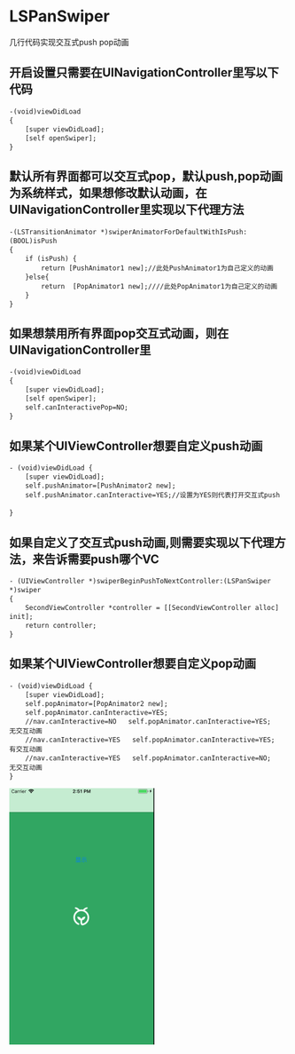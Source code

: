 # LSPanSwiper
几行代码实现交互式push pop动画

## 开启设置只需要在UINavigationController里写以下代码
```
-(void)viewDidLoad
{
    [super viewDidLoad];
    [self openSwiper];
}
```
## 默认所有界面都可以交互式pop，默认push,pop动画为系统样式，如果想修改默认动画，在UINavigationController里实现以下代理方法
```
-(LSTransitionAnimator *)swiperAnimatorForDefaultWithIsPush:(BOOL)isPush
{
    if (isPush) {
        return [PushAnimator1 new];//此处PushAnimator1为自己定义的动画
    }else{
        return  [PopAnimator1 new];////此处PopAnimator1为自己定义的动画
    }
}
```

## 如果想禁用所有界面pop交互式动画，则在UINavigationController里

```
-(void)viewDidLoad
{
    [super viewDidLoad];
    [self openSwiper];
    self.canInteractivePop=NO;
}
```


## 如果某个UIViewController想要自定义push动画

```
- (void)viewDidLoad {
    [super viewDidLoad];
    self.pushAnimator=[PushAnimator2 new];
    self.pushAnimator.canInteractive=YES;//设置为YES则代表打开交互式push

}

```
## 如果自定义了交互式push动画,则需要实现以下代理方法，来告诉需要push哪个VC
```
- (UIViewController *)swiperBeginPushToNextController:(LSPanSwiper *)swiper
{
    SecondViewController *controller = [[SecondViewController alloc] init];
    return controller;
}
```
## 如果某个UIViewController想要自定义pop动画

```
- (void)viewDidLoad {
    [super viewDidLoad];
    self.popAnimator=[PopAnimator2 new];
    self.popAnimator.canInteractive=YES;
    //nav.canInteractive=NO   self.popAnimator.canInteractive=YES;   无交互动画
    //nav.canInteractive=YES   self.popAnimator.canInteractive=YES;  有交互动画
    //nav.canInteractive=YES   self.popAnimator.canInteractive=NO;   无交互动画
}
```
![image](https://github.com/lsmakethebest/LSTreeLoading/blob/master/1.gif)


